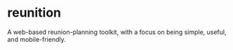 # reunition #

A web-based reunion-planning toolkit, with a focus on being simple, useful, and mobile-friendly.
